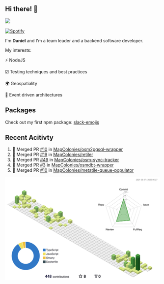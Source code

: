 ## Hi there! 👋

<p>
  <img src="https://github-readme-stats.vercel.app/api?username=syncush&theme=tokyonight">
</p>

[![Spotify](https://novatorem-rust.vercel.app/api/spotify)](https://open.spotify.com/user/syncush)

I'm **Daniel** and I'm a team leader and a backend software developer.

My interests:

⚡ NodeJS

☑️ Testing techniques and best practices

🌍 Geospatiality

🧠 Event driven architectures

## Packages
Check out my first npm package: [slack-emojis](https://www.npmjs.com/package/slack-emojis)

## Recent Acitivty
<!--START_SECTION:activity-->
1. 🎉 Merged PR [#10](https://github.com/MapColonies/osm2pgsql-wrapper/pull/10) in [MapColonies/osm2pgsql-wrapper](https://github.com/MapColonies/osm2pgsql-wrapper)
2. 🎉 Merged PR [#19](https://github.com/MapColonies/retiler/pull/19) in [MapColonies/retiler](https://github.com/MapColonies/retiler)
3. 🎉 Merged PR [#49](https://github.com/MapColonies/osm-sync-tracker/pull/49) in [MapColonies/osm-sync-tracker](https://github.com/MapColonies/osm-sync-tracker)
4. 🎉 Merged PR [#3](https://github.com/MapColonies/osmdbt-wrapper/pull/3) in [MapColonies/osmdbt-wrapper](https://github.com/MapColonies/osmdbt-wrapper)
5. 🎉 Merged PR [#10](https://github.com/MapColonies/metatile-queue-populator/pull/10) in [MapColonies/metatile-queue-populator](https://github.com/MapColonies/metatile-queue-populator)
<!--END_SECTION:activity-->

![contrib](./profile-3d-contrib/profile-green-animate.svg)
